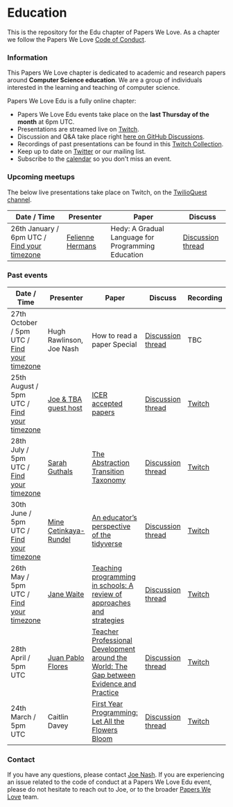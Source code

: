 # Education

This is the repository for the Edu chapter of Papers We Love. As a chapter we follow the Papers We Love [Code of Conduct](https://github.com/papers-we-love/edu/blob/main/code-of-conduct.md).

### Information

This Papers We Love chapter is dedicated to academic and research papers around **Computer Science education**. We are a group of individuals interested in the learning and teaching of computer science. 

Papers We Love Edu is a fully online chapter:
- Papers We Love Edu events take place on the **last Thursday of the month** at 6pm UTC.
- Presentations are streamed live on [Twitch](https://twitch.tv/twilioquest).
- Discussion and Q&A take place right [here on GitHub Discussions](https://github.com/papers-we-love/edu/discussions). 
- Recordings of past presentations can be found in this [Twitch Collection](https://www.twitch.tv/collections/4ktlzca46RbN1Q).
- Keep up to date on [Twitter](https://twitter.com/PapersWeLoveEdu) or our mailing list.
- Subscribe to the [calendar](https://calendar.google.com/calendar/u/0?cid=dWYza3Q2bjAzYnA2b3I5djg1cGt2Mmd2NW9AZ3JvdXAuY2FsZW5kYXIuZ29vZ2xlLmNvbQ) so you don't miss an event. 

### Upcoming meetups

The below live presentations take place on Twitch, on the [TwilioQuest channel](https://twitch.tv/twilioquest).

| Date / Time         | Presenter | Paper | Discuss | 
|---------------|-----------|-------|----|
| 26th January / 6pm UTC / [Find your timezone](https://everytimezone.com/?t=62bce780,3fc) | [Felienne Hermans](https://felienne.com) | Hedy: A Gradual Language for Programming Education | [Discussion thread](https://github.com/papers-we-love/edu/discussions/11) |

### Past events


| Date / Time         | Presenter | Paper | Discuss | Recording |
|---------------|-----------|-------|----|----|
| 27th October / 5pm UTC / [Find your timezone](https://everytimezone.com/?t=62bce780,3fc) | Hugh Rawlinson, Joe Nash | How to read a paper Special | [Discussion thread](https://github.com/papers-we-love/edu/discussions/10) | TBC |
| 25th August / 5pm UTC / [Find your timezone](https://everytimezone.com/?t=62bce780,3fc) | [Joe & TBA guest host](https://twitter.com/jna_sh) | [ICER accepted papers](https://icer2022.acm.org/track/icer-2022-papers) | [Discussion thread](https://github.com/papers-we-love/edu/discussions/9) | [Twitch](https://www.twitch.tv/videos/1572329595)|
| 28th July / 5pm UTC / [Find your timezone](https://everytimezone.com/?t=62bce780,3fc) | [Sarah Guthals](https://www.guthals.com/) | [The Abstraction Transition Taxonomy](https://dl.acm.org/doi/10.1145/2361276.2361290) | [Discussion thread](https://github.com/papers-we-love/edu/discussions/8) | [Twitch](https://www.twitch.tv/videos/1545460833) |
| 30th June / 5pm UTC / [Find your timezone](https://everytimezone.com/?t=62bce780,3fc) | [Mine Çetinkaya-Rundel](https://mine-cr.com/) | [An educator’s perspective of the tidyverse](https://doi.org/10.5070/T514154352) | [Discussion thread](https://github.com/papers-we-love/edu/discussions/6) | [Twitch](https://www.twitch.tv/videos/1518614287) |
| 26th May / 5pm UTC / [Find your timezone](https://everytimezone.com/?t=628ec300,3fc) | [Jane Waite](https://scholar.google.com/citations?user=4zBtsnMAAAAJ&hl=en) | [Teaching programming in schools: A review of approaches and strategies](https://www.raspberrypi.org/app/uploads/2021/11/Teaching-programming-in-schools-pedagogy-review-Raspberry-Pi-Foundation.pdf) | [Discussion thread](https://github.com/papers-we-love/edu/discussions/5) | [Twitch](https://www.twitch.tv/videos/1309717771)  |
| 28th April / 5pm UTC   |     [Juan Pablo Flores](https://github.com/juanpflores)       |    [Teacher Professional Development around the World: The Gap between Evidence and Practice](https://github.com/papers-we-love/edu/discussions/2)     | [Discussion thread](https://github.com/papers-we-love/edu/discussions/3) | [Twitch](https://www.twitch.tv/videos/1469455478) |
| 24th March / 5pm UTC    |     Caitlin Davey      |  [First Year Programming: Let All the Flowers Bloom](https://www.researchgate.net/publication/220832247_First_Year_Programming_Let_All_the_Flowers_Bloom)     | [Discussion thread](https://github.com/papers-we-love/edu/discussions/4) | [Twitch](https://www.twitch.tv/videos/1435428654) |


### Contact

If you have any questions, please contact [Joe Nash](mailto:joe@interhacktive.co). If you are experiencing an issue related to the code of conduct at a Papers We Love Edu event, please do not hesitate to reach out to Joe, or to the broader [Papers We Love](contact@paperswelove.org) team.
